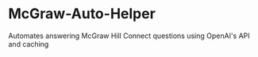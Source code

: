 # McGraw-Auto-Helper
Automates answering McGraw Hill Connect questions using OpenAI's API and caching
